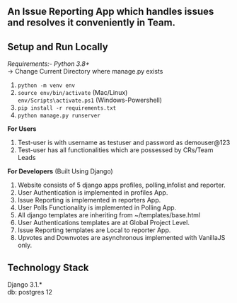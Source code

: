 ## An Issue Reporting App which handles issues and resolves it conveniently in Team.

**Setup and Run Locally**
---
*Requirements:- Python 3.8+*<br>
-> Change Current Directory where manage.py exists
1) `python -m venv env`
2) `source env/bin/activate` (Mac/Linux)<br>
   `env/Scripts\activate.ps1` (Windows-Powershell)
3) `pip install -r requirements.txt`
4) `python manage.py runserver`

**For Users**
1) Test-user is with username as testuser and password as demouser@123
2) Test-user has all functionalities which are possessed by CRs/Team Leads

**For Developers**
(Built Using Django)
1) Website consists of 5 django apps profiles, polling,infolist and reporter.
2) User Authentication is implemented in profiles App.
3) Issue Reporting is implemented in reporters App.
4) User Polls Functionality is implemented in Polling App.
5) All django templates are inheriting from ~/templates/base.html
6) User Authentications templates are at Global Project Level.
7) Issue Reporting templates are Local to reporter App.
8) Upvotes and Downvotes are asynchronous implemented with VanillaJS only.

**Technology Stack**
---
Django 3.1.* <br>
db: postgres 12

